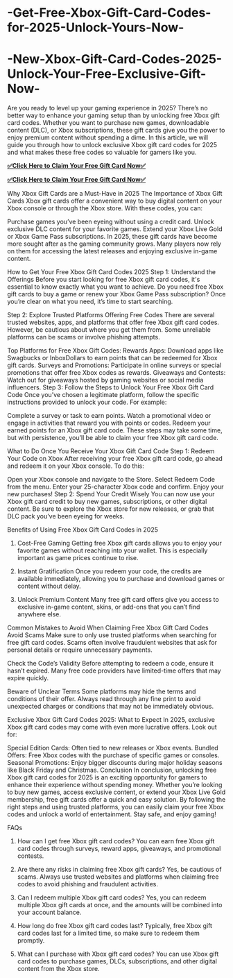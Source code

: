 # -Get-Free-Xbox-Gift-Card-Codes-for-2025-Unlock-Yours-Now-
# -New-Xbox-Gift-Card-Codes-2025-Unlock-Your-Free-Exclusive-Gift-Now-
Are you ready to level up your gaming experience in 2025? There’s no better way to enhance your gaming setup than by unlocking free Xbox gift card codes. Whether you want to purchase new games, downloadable content (DLC), or Xbox subscriptions, these gift cards give you the power to enjoy premium content without spending a dime. In this article, we will guide you through how to unlock exclusive Xbox gift card codes for 2025 and what makes these free codes so valuable for gamers like you.

**[✅Click Here to Claim Your Free Gift Card Now✅](https://groupzone.xyz/xbox-gift-card/)**

**[✅Click Here to Claim Your Free Gift Card Now✅](https://groupzone.xyz/xbox-gift-card/)**


Why Xbox Gift Cards are a Must-Have in 2025
The Importance of Xbox Gift Cards
Xbox gift cards offer a convenient way to buy digital content on your Xbox console or through the Xbox store. With these codes, you can:

Purchase games you’ve been eyeing without using a credit card.
Unlock exclusive DLC content for your favorite games.
Extend your Xbox Live Gold or Xbox Game Pass subscriptions.
In 2025, these gift cards have become more sought after as the gaming community grows. Many players now rely on them for accessing the latest releases and enjoying exclusive in-game content.

How to Get Your Free Xbox Gift Card Codes 2025
Step 1: Understand the Offerings
Before you start looking for free Xbox gift card codes, it's essential to know exactly what you want to achieve. Do you need free Xbox gift cards to buy a game or renew your Xbox Game Pass subscription? Once you’re clear on what you need, it’s time to start searching.

Step 2: Explore Trusted Platforms Offering Free Codes
There are several trusted websites, apps, and platforms that offer free Xbox gift card codes. However, be cautious about where you get them from. Some unreliable platforms can be scams or involve phishing attempts.

Top Platforms for Free Xbox Gift Codes:
Rewards Apps: Download apps like Swagbucks or InboxDollars to earn points that can be redeemed for Xbox gift cards.
Surveys and Promotions: Participate in online surveys or special promotions that offer free Xbox codes as rewards.
Giveaways and Contests: Watch out for giveaways hosted by gaming websites or social media influencers.
Step 3: Follow the Steps to Unlock Your Free Xbox Gift Card Code
Once you’ve chosen a legitimate platform, follow the specific instructions provided to unlock your code. For example:

Complete a survey or task to earn points.
Watch a promotional video or engage in activities that reward you with points or codes.
Redeem your earned points for an Xbox gift card code.
These steps may take some time, but with persistence, you’ll be able to claim your free Xbox gift card code.

What to Do Once You Receive Your Xbox Gift Card Code
Step 1: Redeem Your Code on Xbox
After receiving your free Xbox gift card code, go ahead and redeem it on your Xbox console. To do this:

Open your Xbox console and navigate to the Store.
Select Redeem Code from the menu.
Enter your 25-character Xbox code and confirm.
Enjoy your new purchases!
Step 2: Spend Your Credit Wisely
You can now use your Xbox gift card credit to buy new games, subscriptions, or other digital content. Be sure to explore the Xbox store for new releases, or grab that DLC pack you’ve been eyeing for weeks.

Benefits of Using Free Xbox Gift Card Codes in 2025
1. Cost-Free Gaming
Getting free Xbox gift cards allows you to enjoy your favorite games without reaching into your wallet. This is especially important as game prices continue to rise.

2. Instant Gratification
Once you redeem your code, the credits are available immediately, allowing you to purchase and download games or content without delay.

3. Unlock Premium Content
Many free gift card offers give you access to exclusive in-game content, skins, or add-ons that you can’t find anywhere else.

Common Mistakes to Avoid When Claiming Free Xbox Gift Card Codes
Avoid Scams
Make sure to only use trusted platforms when searching for free gift card codes. Scams often involve fraudulent websites that ask for personal details or require unnecessary payments.

Check the Code’s Validity
Before attempting to redeem a code, ensure it hasn’t expired. Many free code providers have limited-time offers that may expire quickly.

Beware of Unclear Terms
Some platforms may hide the terms and conditions of their offer. Always read through any fine print to avoid unexpected charges or conditions that may not be immediately obvious.

Exclusive Xbox Gift Card Codes 2025: What to Expect
In 2025, exclusive Xbox gift card codes may come with even more lucrative offers. Look out for:

Special Edition Cards: Often tied to new releases or Xbox events.
Bundled Offers: Free Xbox codes with the purchase of specific games or consoles.
Seasonal Promotions: Enjoy bigger discounts during major holiday seasons like Black Friday and Christmas.
Conclusion
In conclusion, unlocking free Xbox gift card codes for 2025 is an exciting opportunity for gamers to enhance their experience without spending money. Whether you’re looking to buy new games, access exclusive content, or extend your Xbox Live Gold membership, free gift cards offer a quick and easy solution. By following the right steps and using trusted platforms, you can easily claim your free Xbox codes and unlock a world of entertainment. Stay safe, and enjoy gaming!

FAQs
1. How can I get free Xbox gift card codes?
You can earn free Xbox gift card codes through surveys, reward apps, giveaways, and promotional contests.

2. Are there any risks in claiming free Xbox gift cards?
Yes, be cautious of scams. Always use trusted websites and platforms when claiming free codes to avoid phishing and fraudulent activities.

3. Can I redeem multiple Xbox gift card codes?
Yes, you can redeem multiple Xbox gift cards at once, and the amounts will be combined into your account balance.

4. How long do free Xbox gift card codes last?
Typically, free Xbox gift card codes last for a limited time, so make sure to redeem them promptly.

5. What can I purchase with Xbox gift card codes?
You can use Xbox gift card codes to purchase games, DLCs, subscriptions, and other digital content from the Xbox store.




